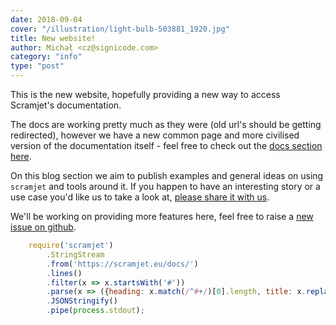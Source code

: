 ```yaml
---
date: 2018-09-04
cover: "/illustration/light-bulb-503881_1920.jpg"
title: New website!
author: Michał <cz@signicode.com>
category: "info"
type: "post"
---
```


This is the new website, hopefully providing a new way to access Scramjet's documentation.

The docs are working pretty much as they were (old url's should be getting redirected), however we have a new common page and more civilised version of the documentation itself - feel free to check out the [docs section here](/docs).

On this blog section we aim to publish examples and general ideas on using `scramjet` and tools around it. If you happen to have an interesting story or a use case you'd like us to take a look at, [please share it with us](opensource+scramjetpage@signicode.com).

We'll be working on providing more features here, feel free to raise a [new issue on github](https://github.com/signicode/scramjet/issues).

```javascript
    require('scramjet')
        .StringStream
        .from('https://scramjet.eu/docs/')
        .lines()
        .filter(x => x.startsWith('#'))
        .parse(x => ({heading: x.match(/^#+/)[0].length, title: x.replace(/^#+/, '')))
        .JSONStringify()
        .pipe(process.stdout);
```
